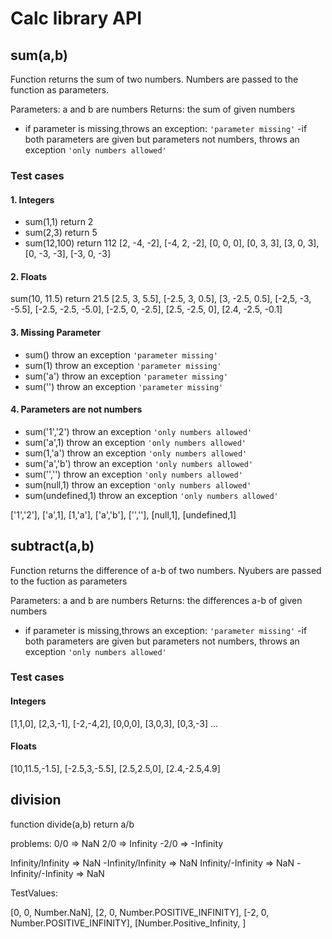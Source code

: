 # Calc library API

## **sum(a,b)**

Function returns the sum of two numbers. Numbers are passed to the function as parameters.

Parameters: a and b are numbers
Returns: the sum of given numbers

- if parameter is missing,throws an exception: `'parameter missing'`
  -if both parameters are given but parameters not numbers, throws an exception `'only numbers allowed'`

### Test cases

#### 1. Integers

- sum(1,1) return 2
- sum(2,3) return 5
- sum(12,100) return 112
  [2, -4, -2],
  [-4, 2, -2],
  [0, 0, 0],
  [0, 3, 3],
  [3, 0, 3],
  [0, -3, -3],
  [-3, 0, -3]

#### 2. Floats

sum(10, 11.5) return 21.5
[2.5, 3, 5.5],
[-2.5, 3, 0.5],
[3, -2.5, 0.5],
[-2,5, -3, -5.5],
[-2.5, -2.5, -5.0],
[-2.5, 0, -2.5],
[2.5, -2.5, 0],
[2.4, -2.5, -0.1]

#### 3. Missing Parameter

- sum() throw an exception `'parameter missing'`
- sum(1) throw an exception `'parameter missing'`
- sum('a') throw an exception `'parameter missing'`
- sum('') throw an exception `'parameter missing'`

#### 4. Parameters are not numbers

- sum('1','2') throw an exception `'only numbers allowed'`
- sum('a',1) throw an exception `'only numbers allowed'`
- sum(1,'a') throw an exception `'only numbers allowed'`
- sum('a','b') throw an exception `'only numbers allowed'`
- sum('','') throw an exception `'only numbers allowed'`
- sum(null,1) throw an exception `'only numbers allowed'`
- sum(undefined,1) throw an exception `'only numbers allowed'`

['1','2'],
['a',1],
[1,'a'],
['a','b'],
['',''],
[null,1],
[undefined,1]

## **subtract(a,b)**

Function returns the difference of a-b of two numbers. Nyubers are passed to the fuction as parameters

Parameters: a and b are numbers
Returns: the differences a-b of given numbers

- if parameter is missing,throws an exception: `'parameter missing'`
  -if both parameters are given but parameters not numbers, throws an exception `'only numbers allowed'`

### Test cases

#### Integers

[1,1,0],
[2,3,-1],
[-2,-4,2],
[0,0,0],
[3,0,3],
[0,3,-3]
...

#### Floats

[10,11.5,-1.5],
[-2.5,3,-5.5],
[2.5,2.5,0],
[2.4,-2.5,4.9]

## division

function divide(a,b) return a/b

problems:
0/0 => NaN
2/0 => Infinity
-2/0 => -Infinity

Infinity/Infinity => NaN
-Infinity/Infinity => NaN
Infinity/-Infinity => NaN
-Infinity/-Infinity => NaN

TestValues:

[0, 0, Number.NaN],
[2, 0, Number.POSITIVE_INFINITY],
[-2, 0, Number.POSITIVE_INFINITY],
[Number.Positive_Infinity, ]
